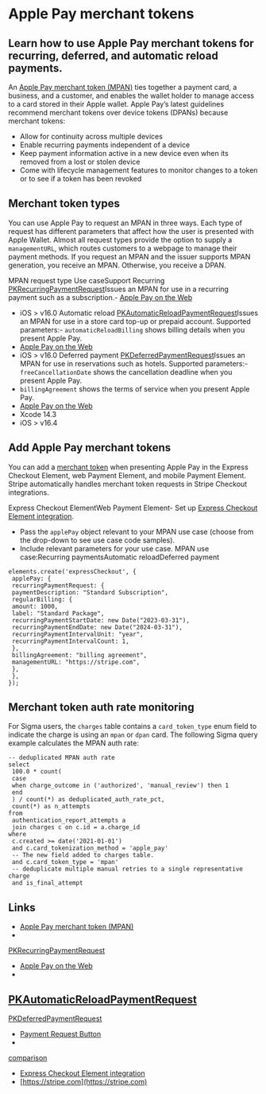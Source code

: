 # Apple Pay merchant tokens

## Learn how to use Apple Pay merchant tokens for recurring, deferred, and automatic reload payments.

An [Apple Pay merchant token
(MPAN)](https://developer.apple.com/apple-pay/merchant-tokens/) ties together a
payment card, a business, and a customer, and enables the wallet holder to
manage access to a card stored in their Apple wallet. Apple Pay’s latest
guidelines recommend merchant tokens over device tokens (DPANs) because merchant
tokens:

- Allow for continuity across multiple devices
- Enable recurring payments independent of a device
- Keep payment information active in a new device even when its removed from a
lost or stolen device
- Come with lifecycle management features to monitor changes to a token or to
see if a token has been revoked

## Merchant token types

You can use Apple Pay to request an MPAN in three ways. Each type of request has
different parameters that affect how the user is presented with Apple Wallet.
Almost all request types provide the option to supply a `managementURL`, which
routes customers to a webpage to manage their payment methods. If you request an
MPAN and the issuer supports MPAN generation, you receive an MPAN. Otherwise,
you receive a DPAN.

MPAN request type Use caseSupport Recurring
[PKRecurringPaymentRequest](https://developer.apple.com/documentation/passkit/pkrecurringpaymentrequest)Issues
an MPAN for use in a recurring payment such as a subscription.- [Apple Pay on
the Web](https://developer.apple.com/documentation/apple_pay_on_the_web)
- iOS > v16.0
Automatic reload
[PKAutomaticReloadPaymentRequest](https://developer.apple.com/documentation/passkit/pkautomaticreloadpaymentrequest)Issues
an MPAN for use in a store card top-up or prepaid account. Supported
parameters:- `automaticReloadBilling` shows billing details when you present
Apple Pay.
- [Apple Pay on the
Web](https://developer.apple.com/documentation/apple_pay_on_the_web)
- iOS > v16.0
Deferred payment
[PKDeferredPaymentRequest](https://developer.apple.com/documentation/passkit/pkdeferredpaymentrequest)Issues
an MPAN for use in reservations such as hotels. Supported parameters:-
`freeCancellationDate` shows the cancellation deadline when you present Apple
Pay.
- `billingAgreement` shows the terms of service when you present Apple Pay.
- [Apple Pay on the
Web](https://developer.apple.com/documentation/apple_pay_on_the_web)
- Xcode 14.3
- iOS > v16.4

## Add Apple Pay merchant tokens

You can add a [merchant
token](https://developer.apple.com/apple-pay/merchant-tokens/) when presenting
Apple Pay in the Express Checkout Element, web Payment Element, and mobile
Payment Element. Stripe automatically handles merchant token requests in Stripe
Checkout integrations.

Express Checkout ElementWeb Payment Element- Set up [Express Checkout Element
integration](https://docs.stripe.com/elements/express-checkout-element/accept-a-payment).
- Pass the `applePay` object relevant to your MPAN use case (choose from the
drop-down to see use case code samples).
- Include relevant parameters for your use case.
MPAN use case:Recurring paymentsAutomatic reloadDeferred payment
```
elements.create('expressCheckout', {
 applePay: {
 recurringPaymentRequest: {
 paymentDescription: "Standard Subscription",
 regularBilling: {
 amount: 1000,
 label: "Standard Package",
 recurringPaymentStartDate: new Date("2023-03-31"),
 recurringPaymentEndDate: new Date("2024-03-31"),
 recurringPaymentIntervalUnit: "year",
 recurringPaymentIntervalCount: 1,
 },
 billingAgreement: "billing agreement",
 managementURL: "https://stripe.com",
 },
 },
});
```

## Merchant token auth rate monitoring

For Sigma users, the `charges` table contains a `card_token_type` enum field to
indicate the charge is using an `mpan` or `dpan` card. The following Sigma query
example calculates the MPAN auth rate:

```
-- deduplicated MPAN auth rate
select
 100.0 * count(
 case
 when charge_outcome in ('authorized', 'manual_review') then 1
 end
 ) / count(*) as deduplicated_auth_rate_pct,
 count(*) as n_attempts
from
 authentication_report_attempts a
 join charges c on c.id = a.charge_id
where
 c.created >= date('2021-01-01')
 and c.card_tokenization_method = 'apple_pay'
 -- The new field added to charges table.
 and c.card_token_type = 'mpan'
 -- deduplicate multiple manual retries to a single representative charge
 and is_final_attempt
```

## Links

- [Apple Pay merchant token
(MPAN)](https://developer.apple.com/apple-pay/merchant-tokens/)
-
[PKRecurringPaymentRequest](https://developer.apple.com/documentation/passkit/pkrecurringpaymentrequest)
- [Apple Pay on the
Web](https://developer.apple.com/documentation/apple_pay_on_the_web)
-
[PKAutomaticReloadPaymentRequest](https://developer.apple.com/documentation/passkit/pkautomaticreloadpaymentrequest)
-
[PKDeferredPaymentRequest](https://developer.apple.com/documentation/passkit/pkdeferredpaymentrequest)
- [Payment Request
Button](https://docs.stripe.com/stripe-js/elements/payment-request-button)
-
[comparison](https://docs.stripe.com/elements/express-checkout-element/comparison)
- [Express Checkout Element
integration](https://docs.stripe.com/elements/express-checkout-element/accept-a-payment)
- [https://stripe.com](https://stripe.com)